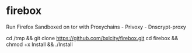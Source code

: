 # firebox

Run Firefox Sandboxed on tor with Proxychains - Privoxy - Dnscrypt-proxy

cd /tmp && git clone https://github.com/bxlcity/firebox.git
cd firebox && chmod +x Install && ./Install
